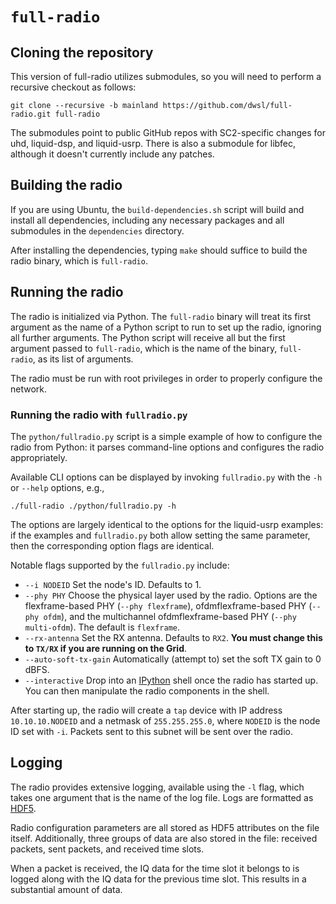 # `full-radio`

## Cloning the repository

This version of full-radio utilizes submodules, so you will need to perform a recursive checkout as follows:

```
git clone --recursive -b mainland https://github.com/dwsl/full-radio.git full-radio
```

The submodules point to public GitHub repos with SC2-specific changes for uhd, liquid-dsp, and liquid-usrp. There is also a submodule for libfec, although it doesn't currently include any patches.

## Building the radio

If you are using Ubuntu, the `build-dependencies.sh` script will build and install all dependencies, including any necessary packages and all submodules in the `dependencies` directory.

After installing the dependencies, typing `make` should suffice to build the radio binary, which is `full-radio`.

## Running the radio

The radio is initialized via Python. The `full-radio` binary will treat its first argument as the name of a Python script to run to set up the radio, ignoring all further arguments. The Python script will receive all but the first argument passed to `full-radio`, which is the name of the binary, `full-radio`, as its list of arguments.

The radio must be run with root privileges in order to properly configure the network.

### Running the radio with `fullradio.py`

The `python/fullradio.py` script is a simple example of how to configure the radio from Python: it parses command-line options and configures the radio appropriately. 

Available CLI options can be displayed by invoking `fullradio.py` with the `-h` or `--help` options, e.g.,

```
./full-radio ./python/fullradio.py -h
```

The options are largely identical to the options for the liquid-usrp examples: if the examples and `fullradio.py` both allow setting the same parameter, then the corresponding option flags are identical.

Notable flags supported by the `fullradio.py` include:

 * `--i NODEID` Set the node's ID. Defaults to 1.
 * `--phy PHY` Choose the physical layer used by the radio. Options are the flexframe-based PHY (`--phy flexframe`), ofdmflexframe-based PHY (`--phy ofdm`), and the multichannel ofdmflexframe-based PHY (`--phy multi-ofdm`). The default is `flexframe`.
 * `--rx-antenna` Set the RX antenna. Defaults to `RX2`. **You must change this to `TX/RX` if you are running on the Grid**.
 * `--auto-soft-tx-gain` Automatically (attempt to) set the soft TX gain to 0 dBFS.
 * `--interactive` Drop into an [IPython](https://ipython.org/) shell once the radio has started up. You can then manipulate the radio components in the shell.

After starting up, the radio will create a `tap` device with IP address `10.10.10.NODEID` and a netmask of `255.255.255.0`, where `NODEID` is the node ID set with `-i`. Packets sent to this subnet will be sent over the radio.

## Logging

The radio provides extensive logging, available using the `-l` flag, which takes one argument that is the name of the log file. Logs are formatted as [HDF5](https://portal.hdfgroup.org/display/HDF5/HDF5).

Radio configuration parameters are all stored as HDF5 attributes on the file itself. Additionally, three groups of data are also stored in the file: received packets, sent packets, and received time slots.

When a packet is received, the IQ data for the time slot it belongs to is logged along with the IQ data for the previous time slot. This results in a substantial amount of data.
  
  
